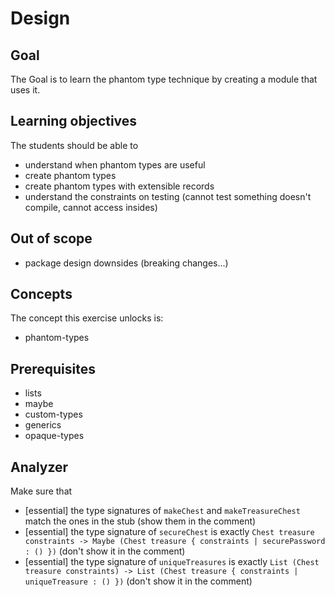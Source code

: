 # Design

## Goal

The Goal is to learn the phantom type technique by creating a module that uses it.

## Learning objectives

The students should be able to
- understand when phantom types are useful
- create phantom types
- create phantom types with extensible records
- understand the constraints on testing (cannot test something doesn't compile, cannot access insides)

## Out of scope

- package design downsides (breaking changes...)

## Concepts

The concept this exercise unlocks is:

- phantom-types

## Prerequisites

- lists
- maybe
- custom-types
- generics
- opaque-types

## Analyzer

Make sure that
- [essential] the type signatures of `makeChest` and `makeTreasureChest` match the ones in the stub (show them in the comment)
- [essential] the type signature of `secureChest` is exactly `Chest treasure constraints -> Maybe (Chest treasure { constraints | securePassword : () })` (don't show it in the comment)
- [essential] the type signature of `uniqueTreasures` is exactly `List (Chest treasure constraints) -> List (Chest treasure { constraints | uniqueTreasure : () })` (don't show it in the comment)

